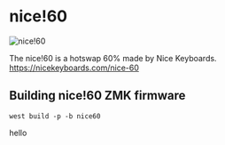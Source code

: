 # nice!60
![nice!60](https://i.imgur.com/0YWv5PE.png)

The nice!60 is a hotswap 60% made by Nice Keyboards. https://nicekeyboards.com/nice-60

## Building nice!60 ZMK firmware
```
west build -p -b nice60
```
hello
